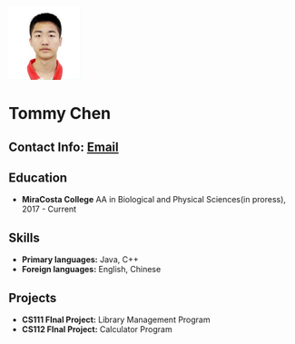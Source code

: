 ![alt text](https://github.com/tommychen99/professional-CS-resume/blob/master/profile_thumb.jpg)
# Tommy Chen
## Contact Info: [Email](mailto:chenlike1999@gmail.com) 

## Education
- **MiraCosta College**
AA in Biological and Physical Sciences(in proress), 2017 - Current

## Skills
- **Primary languages:** Java, C++
- **Foreign languages:** English, Chinese

## Projects
- **CS111 FInal Project:** Library Management Program
- **CS112 FInal Project:** Calculator Program
